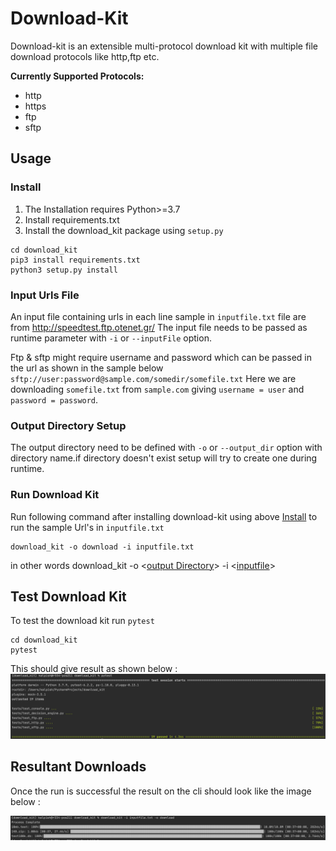 # Download-Kit
Download-kit is an extensible multi-protocol download kit with multiple file download protocols like http,ftp etc.

**Currently Supported Protocols:**
* http
* https
* ftp
* sftp

## Usage

### Install 
 1. The Installation requires Python>=3.7 
 2. Install requirements.txt
 3. Install the download_kit package using `setup.py`
```
cd download_kit
pip3 install requirements.txt
python3 setup.py install
```

### Input Urls File 
An input file containing urls in each line sample in `inputfile.txt` file are from 
http://speedtest.ftp.otenet.gr/
The input file needs to be passed as runtime parameter with `-i` or `--inputFile` option.

Ftp & sftp might require username and password which can be passed in the url as shown in the sample below
`sftp://user:password@sample.com/somedir/somefile.txt`
    Here we are downloading `somefile.txt` from `sample.com` giving `username = user` and `password = password`.
     

### Output Directory Setup 
The output directory need to be defined with `-o` or `--output_dir` option with directory name.if directory doesn't exist setup will try to create one during runtime.

### Run Download Kit
Run following command after installing download-kit using above [Install](#Install) to run the sample Url's in `inputfile.txt` 
```
download_kit -o download -i inputfile.txt
```
in other words  download_kit -o <[output Directory](#output-directory-setup)> -i <[inputfile](#input-urls-file)>

## Test Download Kit

To test the download kit run `pytest`
```
cd download_kit
pytest
```
This should give result as shown below :
![Pytest output](images/pytest.png?raw=true "test output")


## Resultant Downloads

Once the run is successful the result on the cli should look like the image below :

![Download_kit output](images/output.png?raw=true "download output")


